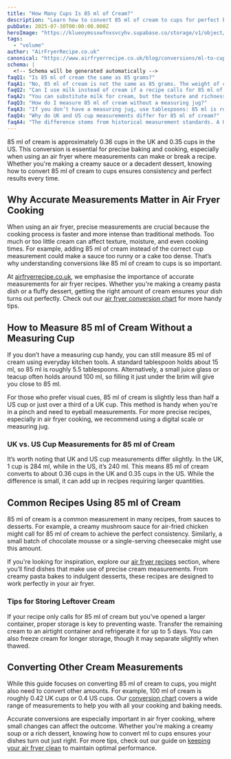 ```yaml
---
title: "How Many Cups Is 85 ml of Cream?"
description: "Learn how to convert 85 ml of cream to cups for perfect baking and cooking every time. Simple, accurate, and hassle-free!"
pubDate: 2025-07-30T00:00:00.000Z
heroImage: "https://klueoymssxwfnxsvcyhv.supabase.co/storage/v1/object/public/Shmucket/how-many-cups-is-85-ml-of-cream.webp"
tags:
  - "volume"
author: "AirFryerRecipe.co.uk"
canonical: "https://www.airfryerrecipe.co.uk/blog/conversions/ml-to-cups/how-many-cups-is-85-ml-of-cream"
schema: |
  <!-- Schema will be generated automatically -->
faqQ1: "Is 85 ml of cream the same as 85 grams?"
faqA1: "No, 85 ml of cream is not the same as 85 grams. The weight of cream depends on its density, which can vary slightly. Generally, 85 ml of heavy cream weighs about 82-85 grams, but it’s best to use a scale for precise measurements, especially in baking."
faqQ2: "Can I use milk instead of cream if a recipe calls for 85 ml of cream?"
faqA2: "You can substitute milk for cream, but the texture and richness will differ. For a closer match, mix 60 ml of milk with 25 ml of melted butter to replace 85 ml of cream. This works well in sauces but may not be ideal for whipped desserts."
faqQ3: "How do I measure 85 ml of cream without a measuring jug?"
faqA3: "If you don’t have a measuring jug, use tablespoons: 85 ml is roughly 5.5 tablespoons. Alternatively, a small teacup (about 100 ml) filled to just under the brim will give you close to 85 ml. For accuracy, a digital scale is best."
faqQ4: "Why do UK and US cup measurements differ for 85 ml of cream?"
faqA4: "The difference stems from historical measurement standards. A UK cup is 284 ml, while a US cup is 240 ml. This means 85 ml of cream is 0.36 UK cups or 0.35 US cups—a small but notable difference in precise recipes. Always check which standard your recipe uses."
---
```

<p>85 ml of cream is approximately 0.36 cups in the UK and 0.35 cups in the US. This conversion is essential for precise baking and cooking, especially when using an air fryer where measurements can make or break a recipe. Whether you're making a creamy sauce or a decadent dessert, knowing how to convert 85 ml of cream to cups ensures consistency and perfect results every time.</p>

<h2>Why Accurate Measurements Matter in Air Fryer Cooking</h2>
<p>When using an air fryer, precise measurements are crucial because the cooking process is faster and more intense than traditional methods. Too much or too little cream can affect texture, moisture, and even cooking times. For example, adding 85 ml of cream instead of the correct cup measurement could make a sauce too runny or a cake too dense. That’s why understanding conversions like 85 ml of cream to cups is so important.</p>
<p>At <a href=https://www.airfryerrecipe.co.uk/>airfryerrecipe.co.uk</a>, we emphasise the importance of accurate measurements for air fryer recipes. Whether you're making a creamy pasta dish or a fluffy dessert, getting the right amount of cream ensures your dish turns out perfectly. Check out our <a href=https://www.airfryerrecipe.co.uk/air-fryer-conversion-chart>air fryer conversion chart</a> for more handy tips.</p>

<h2>How to Measure 85 ml of Cream Without a Measuring Cup</h2>
<p>If you don’t have a measuring cup handy, you can still measure 85 ml of cream using everyday kitchen tools. A standard tablespoon holds about 15 ml, so 85 ml is roughly 5.5 tablespoons. Alternatively, a small juice glass or teacup often holds around 100 ml, so filling it just under the brim will give you close to 85 ml.</p>
<p>For those who prefer visual cues, 85 ml of cream is slightly less than half a US cup or just over a third of a UK cup. This method is handy when you're in a pinch and need to eyeball measurements. For more precise recipes, especially in air fryer cooking, we recommend using a digital scale or measuring jug.</p>

<h3>UK vs. US Cup Measurements for 85 ml of Cream</h3>
<p>It’s worth noting that UK and US cup measurements differ slightly. In the UK, 1 cup is 284 ml, while in the US, it’s 240 ml. This means 85 ml of cream converts to about 0.36 cups in the UK and 0.35 cups in the US. While the difference is small, it can add up in recipes requiring larger quantities.</p>

<h2>Common Recipes Using 85 ml of Cream</h2>
<p>85 ml of cream is a common measurement in many recipes, from sauces to desserts. For example, a creamy mushroom sauce for air-fried chicken might call for 85 ml of cream to achieve the perfect consistency. Similarly, a small batch of chocolate mousse or a single-serving cheesecake might use this amount.</p>
<p>If you're looking for inspiration, explore our <a href=https://www.airfryerrecipe.co.uk/recipes>air fryer recipes</a> section, where you’ll find dishes that make use of precise cream measurements. From creamy pasta bakes to indulgent desserts, these recipes are designed to work perfectly in your air fryer.</p>

<h3>Tips for Storing Leftover Cream</h3>
<p>If your recipe only calls for 85 ml of cream but you’ve opened a larger container, proper storage is key to preventing waste. Transfer the remaining cream to an airtight container and refrigerate it for up to 5 days. You can also freeze cream for longer storage, though it may separate slightly when thawed.</p>

<h2>Converting Other Cream Measurements</h2>
<p>While this guide focuses on converting 85 ml of cream to cups, you might also need to convert other amounts. For example, 100 ml of cream is roughly 0.42 UK cups or 0.4 US cups. Our <a href=https://www.airfryerrecipe.co.uk/air-fryer-conversion-chart>conversion chart</a> covers a wide range of measurements to help you with all your cooking and baking needs.</p>
<p>Accurate conversions are especially important in air fryer cooking, where small changes can affect the outcome. Whether you're making a creamy soup or a rich dessert, knowing how to convert ml to cups ensures your dishes turn out just right. For more tips, check out our guide on <a href=https://www.airfryerrecipe.co.uk/air-fryer-cleaner>keeping your air fryer clean</a> to maintain optimal performance.</p>
